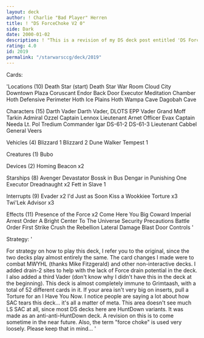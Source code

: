 ```yaml
---
layout: deck
author: ! Charlie "Bad Player" Herren
title: ! "DS ForceChoke V2 0"
side: Dark
date: 2000-01-02
description: ! "This is a revision of my DS deck post entitled 'DS Force Choke.'"
rating: 4.0
id: 2019
permalink: "/starwarsccg/deck/2019"
---
```

Cards: 

'Locations (10)
Death Star (start)
Death Star War Room
Cloud City Downtown Plaza
Coruscant
Endor Back Door
Executor Meditation Chamber
Hoth Defensive Perimeter
Hoth Ice Plains
Hoth Wampa Cave
Dagobah Cave

Characters (15)
Darth Vader
Darth Vader, DLOTS
EPP Vader
Grand Moff Tarkin
Admiral Ozzel
Captain Lennox
Lieutenant Arnet
Officer Evax
Captain Needa
Lt. Pol Tredium
Commander Igar
DS-61-2
DS-61-3
Lieutenant Cabbel
General Veers

Vehicles (4)
Blizzard 1
Blizzard 2
Dune Walker
Tempest 1

Creatures (1)
Bubo

Devices (2)
Homing Beacon x2

Starships (8)
Avenger
Devastator
Bossk in Bus
Dengar in Punishing One
Executor
Dreadnaught x2
Fett in Slave 1

Interrupts (9)
Evader x2
I'd Just as Soon Kiss a Wookkiee
Torture x3
Twi'Lek Advisor x3

Effects (11)
Presence of the Force x2
Come Here You Big Coward
Imperial Arrest Order
A Bright Center To The Universe
Security Precautions
Battle Order
First Strike
Crush the Rebellion
Lateral Damage
Blast Door Controls '

Strategy: '

For strategy on how to play this deck, I refer you to the original, since the two decks play almost entirely the same.
The card changes I made were to combat MWYHL (thanks Mike Fitzgerald) and other non-interactive decks. I added drain-2 sites to help with the lack of Force drain potential in the deck. I also added a third Vader (don't know why I didn't have this in the deck at the beginning). This deck is almost completely immune to Grimtaash, with a total of 52 different cards in it.
If your area isn't very big on inserts, pull a Torture for an I Have You Now.
I notice people are saying a lot about how SAC tears this deck... it's all a matter of meta. This area doesn't see much LS SAC at all, since most DS decks here are HuntDown variants. It was made as an anti-anti-HuntDown deck. A revision on this is to come sometime in the near future.
Also, the term "force choke" is used very loosely. Please keep that in mind... '
